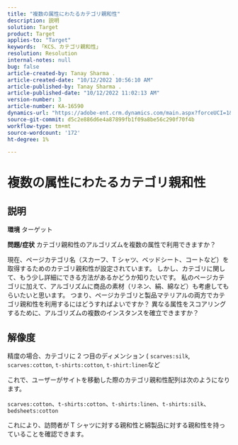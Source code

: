 ```yaml
---
title: "複数の属性にわたるカテゴリ親和性"
description: 説明
solution: Target
product: Target
applies-to: "Target"
keywords: 「KCS、カテゴリ親和性」
resolution: Resolution
internal-notes: null
bug: false
article-created-by: Tanay Sharma .
article-created-date: "10/12/2022 10:56:10 AM"
article-published-by: Tanay Sharma .
article-published-date: "10/12/2022 11:02:13 AM"
version-number: 3
article-number: KA-16590
dynamics-url: "https://adobe-ent.crm.dynamics.com/main.aspx?forceUCI=1&pagetype=entityrecord&etn=knowledgearticle&id=3df49f79-1c4a-ed11-bba2-0022480868ff"
source-git-commit: d5c2e886d6e4a87899fb1f09a8be56c290f70f4b
workflow-type: tm+mt
source-wordcount: '172'
ht-degree: 1%

---
```


# 複数の属性にわたるカテゴリ親和性

## 説明

<b>環境</b>
ターゲット


<b>問題/症状</b>
カテゴリ親和性のアルゴリズムを複数の属性で利用できますか？

現在、ページカテゴリ名（スカーフ、T シャツ、ベッドシート、コートなど）を取得するためのカテゴリ親和性が設定されています。 しかし、カテゴリに関して、もう少し詳細にできる方法があるかどうか知りたいです。 私のページカテゴリに加えて、アルゴリズムに商品の素材（リネン、絹、綿など）も考慮してもらいたいと思います。 つまり、ページカテゴリと製品マテリアルの両方でカテゴリ親和性を利用するにはどうすればよいですか？ 異なる属性をスコアリングするために、アルゴリズムの複数のインスタンスを確立できますか？


## 解像度


精度の場合、カテゴリに 2 つ目のディメンション ( `scarves:silk`, `scarves:cotton`, `t-shirts:cotton`, `t-shirt:linen`など

これで、ユーザーがサイトを移動した際のカテゴリ親和性配列は次のようになります。

`scarves:cotton`、`t-shirts:cotton`、`t-shirts:linen`、`t-shirts:silk`、`bedsheets:cotton`

これにより、訪問者が T シャツに対する親和性と綿製品に対する親和性を持っていることを確認できます。
